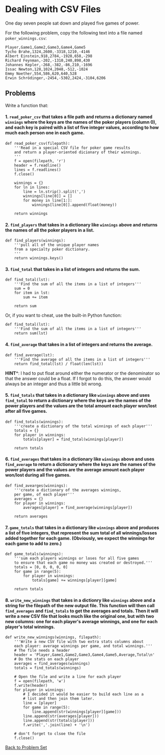 # Dealing with CSV Files

One day seven people sat down and played five games of power.

For the following problem, copy the following text into a file named `poker_winnings.csv`:

    Player,Game1,Game2,Game3,Game4,Game5
    Tycho Brahe,1324,2600,-3318,1210,-4146
    Albert Einstein,918,2784,-1928,658,-298
    Richard Feynman,-202,-1310,240,898,430
    Johannes Kepler,-268,-382,-86,210,-1696
    Issac Newton,128,1024,2048,-512,-1024
    Emmy Noether,554,586,620,640,528
    Erwin Schrödinger,-2454,-5302,2424,-3104,6206


## Problems

Write a function that:

#### 1. `read_poker_csv` that takes a file path and returns a dictionary named `winnings` where the keys are the names of the poker players (column 0), and each key is paired with a list of five integer values, according to how much each person one in each game.

    def read_poker_csv(filepath):
        '''Read in a special CSV file for poker game results
        and return a player-oriented dicionary of their winnings.
        '''
        f = open(filepath, 'r')
        header = f.readline()
        lines = f.readlines()
        f.close()
        
        winnings = {}
        for ln in lines:
            line = ln.strip().split(',')
            winnings[line[0]] = []
            for money in line[1:]:
                winnings[line[0]].append(float(money))
        
        return winnings

#### 2. `find_players` that takes in a dictionary like `winnings` above and returns the names of all the poker players in a list.

    def find_players(winnings):
        '''pull all of the unique player names
        from a specialty poker dictionary.
        '''
        return winnings.keys()

#### 3. `find_total` that takes in a list of integers and returns the sum.

    def find_total(lst):
        '''Find the sum of all the items in a list of integers'''
        sum = 0
        for item in lst:
            sum += item
        
        return sum

Or, if you want to cheat, use the built-in Python function:

    def find_total(lst):
        '''Find the sum of all the items in a list of integers'''
        return sum(lst)

#### 4. `find_average` that takes in a list of integers and returns the average.

    def find_average(lst):
        '''Find the average of all the items in a list of integers'''
        return find_total(lst) / float(len(lst))

**HINT***: I had to put float around either the numerator or the denominator so that the answer could be a float. If I forgot to do this, the answer would always be an integer and thus a little bit wrong.

#### 5. `find_totals` that takes in a dictionary like `winnings` above and uses `find_total` to return a dictionary where the keys are the names of the power players and the values are the total amount each player won/lost after all five games.

    def find_totals(winnings):
        '''create a dictionary of the total winnings of each player'''
        totals = {}
        for player in winnings:
            totals[player] = find_total(winnings[player])
        
        return totals

#### 6. `find_averages` that takes in a dictionary like `winnings` above and uses `find_average` to return a dictionary where the keys are the names of the power players and the values are the average amount each player won/lost during all five games.

    def find_avearges(winnings):
        '''create a dictionary of the averages winnings,
        per game, of each player'''
        averages = {}
        for player in winnings:
            averages[player] = find_average(winnings[player])
        
        return averages

#### 7. `game_totals` that takes in a dictionary like `winnings` above and produces a list of five integers, that represent the sum total of all winnings/losses added together for each game. (Obviously, we expect the winnings for each game to add to zero.)

    def game_totals(winnings):
        '''sum each players winnings or loses for all five games
        to ensure that each game no money was created or destroyed.'''
        totals = [0, 0, 0, 0, 0]
        for game in range(5):
            for player in winnings:
                totals[game] += winnings[player][game]
        
        return totals

#### 8. `write_new_winnings` that takes in a dictionry like `winnings` above and a string for the filepath of the new output file. This function will then call `find_averages` and `find_totals` to get the averages and totals. Then it will write a new CSV file that looks much like the original one, but with two new columns: one for each player's average winnings, and one for each player's total winnings.

    def write_new_winnings(winnings, filepath):
        '''Write a new CSV file with two extra stats columns about
        each player: average winnings per game, and total winnings.'''
        # The file needs a header
        header = 'Player,Game1,Game2,Game3,Game4,Game5,Average,Total\n'
        # Do the stats on each player
        averages = find_averages(winnings)
        totals = find_totals(winnings)

        # Open the file and write a line for each player
        f = open(filepath, 'w')
        f.write(header)
        for player in winnings:
            # I decided it would be easier to build each line as a
            # list and then join them later.
            line = [player]
            for game in range(5):
                line.append(str(winnings[player][game]))
            line.append(str(averages[player]))
            line.append(str(totals[player]))
            f.write(','.join(line) + '\n')

        # don't forget to clsoe the file
        f.close()


[Back to Problem Set](problem_set_2_csv.md)
